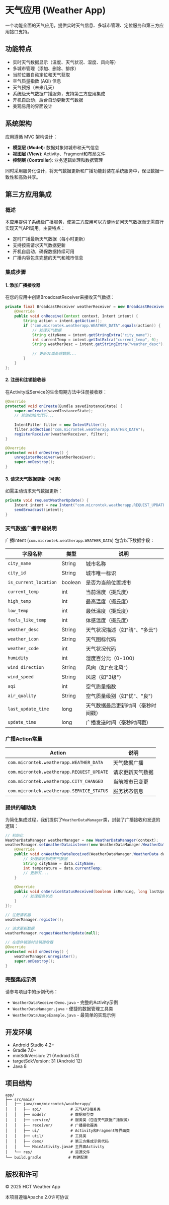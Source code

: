 # 天气应用 (Weather App)

一个功能全面的天气应用，提供实时天气信息、多城市管理、定位服务和第三方应用接口支持。

## 功能特点

- 实时天气数据显示（温度、天气状况、湿度、风向等）
- 多城市管理（添加、删除、排序）
- 当前位置自动定位和天气获取
- 空气质量指数 (AQI) 信息
- 天气预报（未来几天）
- 系统级天气数据广播服务，支持第三方应用集成
- 开机自启动，后台自动更新天气数据
- 美观易用的界面设计

## 系统架构

应用遵循 MVC 架构设计：

- **模型层 (Model)**: 数据对象如城市和天气信息
- **视图层 (View)**: Activity、Fragment和布局文件
- **控制层 (Controller)**: 业务逻辑处理和数据管理

同时采用服务化设计，将天气数据更新和广播功能封装在系统服务中，保证数据一致性和高效共享。

## 第三方应用集成

### 概述

本应用提供了系统级广播服务，使第三方应用可以方便地访问天气数据而无需自行实现天气API调用。主要特点：

- 定时广播最新天气数据（每小时更新）
- 支持按需请求天气数据更新
- 开机自启动，确保数据持续可用
- 广播内容包含完整的天气和城市信息

### 集成步骤

#### 1. 添加广播接收器

在您的应用中创建BroadcastReceiver来接收天气数据：

```java
private final BroadcastReceiver weatherReceiver = new BroadcastReceiver() {
    @Override
    public void onReceive(Context context, Intent intent) {
        String action = intent.getAction();
        if ("com.microntek.weatherapp.WEATHER_DATA".equals(action)) {
            // 处理天气数据
            String cityName = intent.getStringExtra("city_name");
            int currentTemp = intent.getIntExtra("current_temp", 0);
            String weatherDesc = intent.getStringExtra("weather_desc");
            
            // 更新UI或处理数据...
        }
    }
};
```

#### 2. 注册和注销接收器

在Activity或Service的生命周期方法中注册接收器：

```java
@Override
protected void onCreate(Bundle savedInstanceState) {
    super.onCreate(savedInstanceState);
    // 其他初始化代码...
    
    IntentFilter filter = new IntentFilter();
    filter.addAction("com.microntek.weatherapp.WEATHER_DATA");
    registerReceiver(weatherReceiver, filter);
}

@Override
protected void onDestroy() {
    unregisterReceiver(weatherReceiver);
    super.onDestroy();
}
```

#### 3. 请求天气数据更新（可选）

如需主动请求天气数据更新：

```java
private void requestWeatherUpdate() {
    Intent intent = new Intent("com.microntek.weatherapp.REQUEST_UPDATE");
    sendBroadcast(intent);
}
```

### 天气数据广播字段说明

广播Intent (`com.microntek.weatherapp.WEATHER_DATA`) 包含以下数据字段：

| 字段名称 | 类型 | 说明 |
|---------|------|------|
| `city_name` | String | 城市名称 |
| `city_id` | String | 城市唯一标识 |
| `is_current_location` | boolean | 是否为当前位置城市 |
| `current_temp` | int | 当前温度（摄氏度） |
| `high_temp` | int | 最高温度（摄氏度） |
| `low_temp` | int | 最低温度（摄氏度） |
| `feels_like_temp` | int | 体感温度（摄氏度） |
| `weather_desc` | String | 天气状况描述（如"晴"、"多云"） |
| `weather_icon` | String | 天气图标代码 |
| `weather_code` | int | 天气状况代码 |
| `humidity` | int | 湿度百分比（0-100） |
| `wind_direction` | String | 风向（如"东北风"） |
| `wind_speed` | String | 风速（如"3级"） |
| `aqi` | int | 空气质量指数 |
| `air_quality` | String | 空气质量级别（如"优"、"良"） |
| `last_update_time` | long | 天气数据最后更新时间（毫秒时间戳） |
| `update_time` | long | 广播发送时间（毫秒时间戳） |

### 广播Action常量

| Action | 说明 |
|--------|------|
| `com.microntek.weatherapp.WEATHER_DATA` | 天气数据广播 |
| `com.microntek.weatherapp.REQUEST_UPDATE` | 请求更新天气数据 |
| `com.microntek.weatherapp.CITY_CHANGED` | 当前城市已变更 |
| `com.microntek.weatherapp.SERVICE_STATUS` | 服务状态信息 |

### 提供的辅助类

为简化集成过程，我们提供了`WeatherDataManager`类，封装了广播接收和发送的逻辑：

```java
// 初始化
WeatherDataManager weatherManager = new WeatherDataManager(context);
weatherManager.setWeatherDataListener(new WeatherDataManager.WeatherDataListener() {
    @Override
    public void onWeatherDataReceived(WeatherDataManager.WeatherData data) {
        // 处理接收到的天气数据
        String cityName = data.cityName;
        int temperature = data.currentTemp;
        // 更新UI...
    }
    
    @Override
    public void onServiceStatusReceived(boolean isRunning, long lastUpdateTime, boolean hasData) {
        // 处理服务状态
    }
});

// 注册接收器
weatherManager.register();

// 请求更新数据
weatherManager.requestWeatherUpdate(null);

// 在组件销毁时注销接收器
@Override
protected void onDestroy() {
    weatherManager.unregister();
    super.onDestroy();
}
```

### 完整集成示例

请参考项目中的示例代码：
- `WeatherDataReceiverDemo.java` - 完整的Activity示例
- `WeatherDataManager.java` - 便捷的数据管理工具类
- `WeatherDataUsageExample.java` - 最简单的实现示例

## 开发环境

- Android Studio 4.2+
- Gradle 7.0+
- minSdkVersion: 21 (Android 5.0)
- targetSdkVersion: 31 (Android 12)
- Java 8

## 项目结构

```
app/
├── src/main/
│   ├── java/com/microntek/weatherapp/
│   │   ├── api/             # 天气API相关类
│   │   ├── model/           # 数据模型类
│   │   ├── service/         # 服务类（包含天气数据广播服务）
│   │   ├── receiver/        # 广播接收器类
│   │   ├── ui/              # Activity和Fragment等界面类
│   │   ├── util/            # 工具类
│   │   ├── demo/            # 第三方集成示例代码
│   │   └── MainActivity.java# 主界面Activity
│   └── res/                 # 资源文件
└── build.gradle            # 构建配置
```

## 版权和许可

© 2025 HCT Weather App

本项目遵循Apache 2.0许可协议
